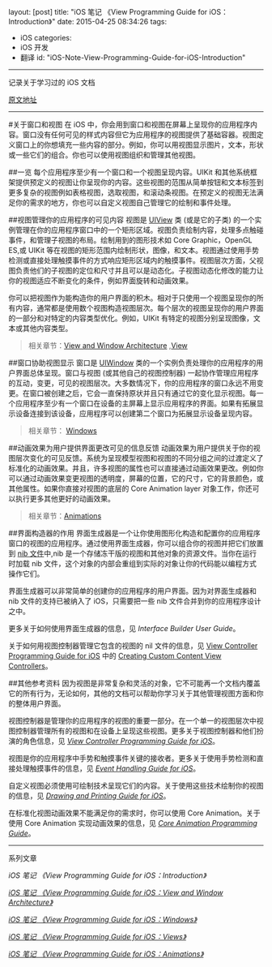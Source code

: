 ﻿layout: [post]
title: "iOS 笔记 《View Programming Guide for iOS：Introduction》"
date: 2015-04-25 08:34:26
tags: 
- iOS
categories: 
- iOS 开发
- 翻译
id: "iOS-Note-View-Programming-Guide-for-iOS-Introduction"
---

记录关于学习过的 iOS 文档

<!-- more -->

[原文地址](https://developer.apple.com/library/ios/documentation/WindowsViews/Conceptual/ViewPG_iPhoneOS/Introduction/Introduction.html#//apple_ref/doc/uid/TP40009503-CH1-SW2)





---
#关于窗口和视图
在 iOS 中，你会用到窗口和视图在屏幕上呈现你的应用程序内容。窗口没有任何可见的样式内容但它为应用程序的视图提供了基础容器。视图定义窗口上的你想填充一些内容的部分。例如，你可以用视图显示图片，文本，形状或一些它们的组合。你也可以使用视图组织和管理其他视图。

##一览
每个应用程序至少有一个窗口和一个视图呈现内容。UIKit 和其他系统框架提供预定义的视图让你呈现你的内容。这些视图的范围从简单按钮和文本标签到更多复杂的视图例如表格视图，选取视图，和滚动条视图。在预定义的视图无法满足你的需求的地方，你也可以自定义视图自己管理它的绘制和事件处理。

##视图管理你的应用程序的可见内容
视图是 [UIView](https://developer.apple.com/library/ios/documentation/UIKit/Reference/UIView_Class/index.html#//apple_ref/occ/cl/UIView) 类 (或是它的子类) 的一个实例管理在你的应用程序窗口中的一个矩形区域。视图负责绘制内容，处理多点触碰事件，和管理子视图的布局。绘制用到的图形技术如 Core Graphic，OpenGL ES,或 UIKit 等在视图的矩形范围内绘制形状，图像，和文本。视图通过使用手势检测或直接处理触摸事件的方式响应矩形区域内的触摸事件。视图层次方面，父视图负责他们的子视图的定位和尺寸并且可以是动态化。子视图动态化修改的能力让你的视图适应不断变化的条件，例如界面旋转和动画效果。

你可以把视图作为能构造你的用户界面的积木。相对于只使用一个视图呈现你的所有内容，通常都是使用数个视图构造视图层次。每个层次的视图呈现你的用户界面的一部分和对特定的内容类型优化。例如，UIKit 有特定的视图分别呈现图像，文本或其他内容类型。

>相关章节：[View and Window Architecture](https://developer.apple.com/library/ios/documentation/WindowsViews/Conceptual/ViewPG_iPhoneOS/WindowsandViews/WindowsandViews.html#//apple_ref/doc/uid/TP40009503-CH2-SW1) ,[View](https://developer.apple.com/library/ios/documentation/WindowsViews/Conceptual/ViewPG_iPhoneOS/CreatingViews/CreatingViews.html#//apple_ref/doc/uid/TP40009503-CH5-SW1)

##窗口协助视图显示
窗口是 [UIWindow](https://developer.apple.com/library/ios/documentation/UIKit/Reference/UIWindow_Class/index.html#//apple_ref/occ/cl/UIWindow) 类的一个实例负责处理你的应用程序的用户界面总体呈现。窗口与视图 (或其他自己的视图控制器) 一起协作管理应用程序的互动，变更，可见的视图层次。大多数情况下，你的应用程序的窗口永远不用变更。在窗口被创建之后，它会一直保持原状并且只有通过它的变化显示视图。每一个应用程序至少有一个窗口在设备的主屏幕上显示应用程序的界面。如果有拓展显示设备连接到该设备，应用程序可以创建第二个窗口为拓展显示设备呈现内容。


>相关章节： [Windows](https://developer.apple.com/library/ios/documentation/WindowsViews/Conceptual/ViewPG_iPhoneOS/CreatingWindows/CreatingWindows.html#//apple_ref/doc/uid/TP40009503-CH4-SW1)

##动画效果为用户提供界面更改可见的信息反馈
动画效果为用户提供关于你的视图层次变化的可见反馈。系统为呈现模型视图和视图的不同分组之间的过渡定义了标准化的动画效果。并且，许多视图的属性也可以直接通过动画效果更改。例如你可以通过动画效果变更视图的透明度，屏幕的位置，它的尺寸，它的背景颜色，或其他属性。如果你直接对视图的底层的 Core Animation layer 对象工作，你还可以执行更多其他更好的动画效果。

>相关章节：[Animations](https://developer.apple.com/library/ios/documentation/WindowsViews/Conceptual/ViewPG_iPhoneOS/AnimatingViews/AnimatingViews.html#//apple_ref/doc/uid/TP40009503-CH6-SW1)

##界面构造器的作用
界面生成器是一个让你使用图形化构造和配置你的应用程序窗口的视图的应用程序。通过使用界面生成器，你可以组合你的视图并把它们放置到 [nib 文件]()中,nib 是一个存储冻干版的视图和其他对象的资源文件。当你在运行时加载 nib 文件，这个对象的内部会重组到实际的对象让你的代码能以编程方式操作它们。

界面生成器可以非常简单的创建你的应用程序的用户界面。因为对界面生成器和 nib 文件的支持已被纳入了 iOS，只需要把一些 nib 文件合并到你的应用程序设计之中。

更多关于如何使用界面生成器的信息，见 *Interface Builder User Guide*。

关于如何用视图控制器管理它包含的视图的 nil 文件的信息，见 [View Controller Programming Guide for iOS](https://developer.apple.com/library/ios/featuredarticles/ViewControllerPGforiPhoneOS/Introduction/Introduction.html#//apple_ref/doc/uid/TP40007457) 中的 [Creating Custom Content View Controllers](https://developer.apple.com/library/ios/featuredarticles/ViewControllerPGforiPhoneOS/BasicViewControllers/BasicViewControllers.html#//apple_ref/doc/uid/TP40007457-CH101)。

##其他参考资料
因为视图是非常复杂和灵活的对象，它不可能再一个文档内覆盖它的所有行为，无论如何，其他的文档可以帮助你学习关于其他管理视图方面和你的整体用户界面。

视图控制器是管理你的应用程序的视图的重要一部分。在一个单一的视图层次中视图控制器管理所有的视图和在设备上呈现这些视图。更多关于视图控制器和他们扮演的角色信息，见 [*View Controller Programming Guide for iOS*](https://developer.apple.com/library/ios/featuredarticles/ViewControllerPGforiPhoneOS/Introduction/Introduction.html#//apple_ref/doc/uid/TP40007457)。

视图是你的应用程序中手势和触摸事件关键的接收者。更多关于使用手势检测和直接处理触摸事件的信息，见 [*Event Handling Guide for iOS*](https://developer.apple.com/library/ios/documentation/EventHandling/Conceptual/EventHandlingiPhoneOS/Introduction/Introduction.html#//apple_ref/doc/uid/TP40009541)。

自定义视图必须使用可绘制技术呈现它们的内容。关于使用这些技术绘制你的视图的信息，见 [*Drawing and Printing Guide for iOS*](https://developer.apple.com/library/ios/documentation/2DDrawing/Conceptual/DrawingPrintingiOS/Introduction/Introduction.html#//apple_ref/doc/uid/TP40010156)。

在标准化视图动画效果不能满足你的需求时，你可以使用 Core Animation。关于使用 Core Animation 实现动画效果的信息，见 [*Core Animation Programming Guide*](https://developer.apple.com/library/ios/documentation/Cocoa/Conceptual/CoreAnimation_guide/Introduction/Introduction.html#//apple_ref/doc/uid/TP40004514)。


---
系列文章

*iOS 笔记 《View Programming Guide for iOS：Introduction》*

[*iOS 笔记 《View Programming Guide for iOS：View and Window Architecture》*](../iOS-Note-View-Programming-Guide-for-iOS-View-and-Window-Architecture) 

[*iOS 笔记 《View Programming Guide for iOS：Windows》*](../iOS-Note-View-Programming-Guide-for-iOS-Windows) 

[*iOS 笔记 《View Programming Guide for iOS：Views》* ](../iOS-Note-View-Programming-Guide-for-iOS-Views) 

[*iOS 笔记 《View Programming Guide for iOS：Animations》*](../iOS-Note-View-Programming-Guide-for-iOS-Animations) 

